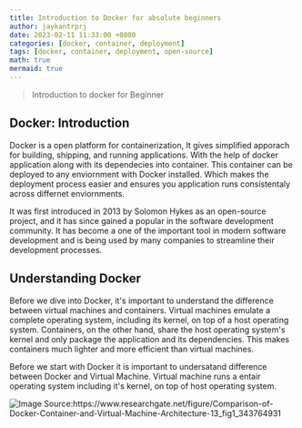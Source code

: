 ```yaml
---
title: Introduction to Docker for absolute beginners
author: jaykantrprj
date: 2023-02-11 11:33:00 +0800
categories: [docker, container, deployment]
tags: [docker, container, deployment, open-source]
math: true
mermaid: true
---
```



> Introduction to docker for Beginner

## Docker: Introduction

Docker is a open platform for containerization, It gives simplified apporach for building, shipping, and running applications. With the help of docker application along with its dependecies into container. This container can be deployed to any enviornment with Docker installed. Which makes the deployment process easier and ensures you application runs consistentaly across differnet enviornments. 

It was first introduced in 2013 by Solomon Hykes as an open-source project, and it has since gained a popular in the software development community. It has become a one of the important tool in modern software development and is being used by many companies to streamline their development processes.

## Understanding Docker
Before we dive into Docker, it's important to understand the difference between virtual machines and containers. Virtual machines emulate a complete operating system, including its kernel, on top of a host operating system. Containers, on the other hand, share the host operating system's kernel and only package the application and its dependencies. This makes containers much lighter and more efficient than virtual machines.

Before we start with Docker it is important to undersatand difference between Docker and Virtual Machine. Virtual machine runs a entair operating system including it's kernel, on top of host operating system.

![Image Source:https://www.researchgate.net/figure/Comparison-of-Docker-Container-and-Virtual-Machine-Architecture-13_fig1_343764931 ](https://www.researchgate.net/publication/343764931/figure/fig1/AS:926595288145920@1597928940339/Comparison-of-Docker-Container-and-Virtual-Machine-Architecture-13.ppm "Image Source:https://www.researchgate.net/figure/Comparison-of-Docker-Container-and-Virtual-Machine-Architecture-13_fig1_343764931 ")